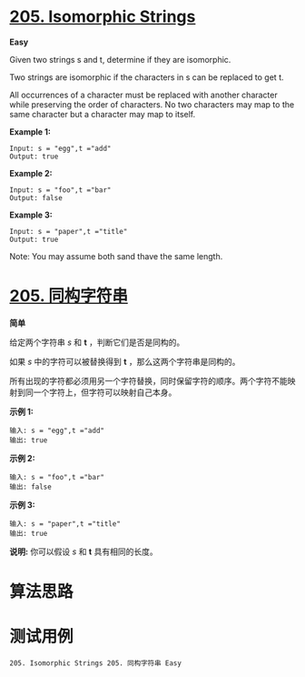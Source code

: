 # [205. Isomorphic Strings][enTitle]

**Easy**

Given two strings s and t, determine if they are isomorphic.

Two strings are isomorphic if the characters in s can be replaced to get t.

All occurrences of a character must be replaced with another character while preserving the order of characters. No two characters may map to the same character but a character may map to itself.

**Example 1:** 

```
Input: s = "egg",t ="add"
Output: true

```

**Example 2:** 

```
Input: s = "foo",t ="bar"
Output: false
```

**Example 3:** 

```
Input: s = "paper",t ="title"
Output: true
```

Note: You may assume both sand thave the same length.


# [205. 同构字符串][cnTitle]

**简单**

给定两个字符串  *s* 和 **t** ，判断它们是否是同构的。

如果  *s* 中的字符可以被替换得到 **t** ，那么这两个字符串是同构的。

所有出现的字符都必须用另一个字符替换，同时保留字符的顺序。两个字符不能映射到同一个字符上，但字符可以映射自己本身。

**示例 1:** 

```
输入: s = "egg",t ="add"
输出: true

```

**示例 2:** 

```
输入: s = "foo",t ="bar"
输出: false
```

**示例 3:** 

```
输入: s = "paper",t ="title"
输出: true
```

**说明:**  你可以假设  *s* 和 **t** 具有相同的长度。




# 算法思路

# 测试用例
```
205. Isomorphic Strings 205. 同构字符串 Easy
```

[enTitle]: https://leetcode.com/problems/isomorphic-strings/
[cnTitle]: https://leetcode-cn.com/problems/isomorphic-strings/
